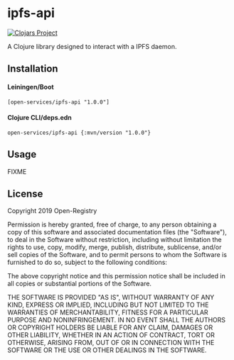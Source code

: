 # ipfs-api
[![Clojars Project](https://img.shields.io/clojars/v/open-services/ipfs-api.svg)](https://clojars.org/open-services/ipfs-api)

A Clojure library designed to interact with a IPFS daemon.

## Installation

#### Leiningen/Boot
```
[open-services/ipfs-api "1.0.0"]
```

#### Clojure CLI/deps.edn
```
open-services/ipfs-api {:mvn/version "1.0.0"}
```

## Usage

FIXME

## License

Copyright 2019 Open-Registry

Permission is hereby granted, free of charge, to any person obtaining a copy of this software and associated documentation files (the "Software"), to deal in the Software without restriction, including without limitation the rights to use, copy, modify, merge, publish, distribute, sublicense, and/or sell copies of the Software, and to permit persons to whom the Software is furnished to do so, subject to the following conditions:

The above copyright notice and this permission notice shall be included in all copies or substantial portions of the Software.

THE SOFTWARE IS PROVIDED "AS IS", WITHOUT WARRANTY OF ANY KIND, EXPRESS OR IMPLIED, INCLUDING BUT NOT LIMITED TO THE WARRANTIES OF MERCHANTABILITY, FITNESS FOR A PARTICULAR PURPOSE AND NONINFRINGEMENT. IN NO EVENT SHALL THE AUTHORS OR COPYRIGHT HOLDERS BE LIABLE FOR ANY CLAIM, DAMAGES OR OTHER LIABILITY, WHETHER IN AN ACTION OF CONTRACT, TORT OR OTHERWISE, ARISING FROM, OUT OF OR IN CONNECTION WITH THE SOFTWARE OR THE USE OR OTHER DEALINGS IN THE SOFTWARE.
